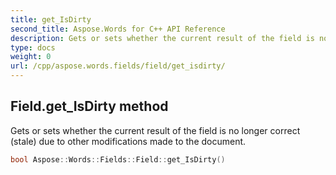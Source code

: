 ```yaml
---
title: get_IsDirty
second_title: Aspose.Words for C++ API Reference
description: Gets or sets whether the current result of the field is no longer correct (stale) due to other modifications made to the document. 
type: docs
weight: 0
url: /cpp/aspose.words.fields/field/get_isdirty/
---
```

## Field.get_IsDirty method


Gets or sets whether the current result of the field is no longer correct (stale) due to other modifications made to the document.

```cpp
bool Aspose::Words::Fields::Field::get_IsDirty()
```

